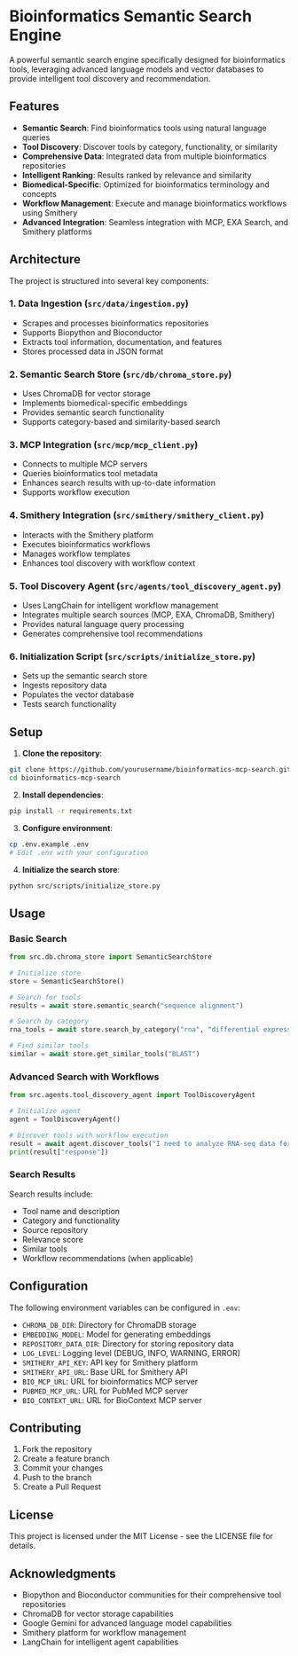 # Bioinformatics Semantic Search Engine

A powerful semantic search engine specifically designed for bioinformatics tools, leveraging advanced language models and vector databases to provide intelligent tool discovery and recommendation.

## Features

- **Semantic Search**: Find bioinformatics tools using natural language queries
- **Tool Discovery**: Discover tools by category, functionality, or similarity
- **Comprehensive Data**: Integrated data from multiple bioinformatics repositories
- **Intelligent Ranking**: Results ranked by relevance and similarity
- **Biomedical-Specific**: Optimized for bioinformatics terminology and concepts
- **Workflow Management**: Execute and manage bioinformatics workflows using Smithery
- **Advanced Integration**: Seamless integration with MCP, EXA Search, and Smithery platforms

## Architecture

The project is structured into several key components:

### 1. Data Ingestion (`src/data/ingestion.py`)
- Scrapes and processes bioinformatics repositories
- Supports Biopython and Bioconductor
- Extracts tool information, documentation, and features
- Stores processed data in JSON format

### 2. Semantic Search Store (`src/db/chroma_store.py`)
- Uses ChromaDB for vector storage
- Implements biomedical-specific embeddings
- Provides semantic search functionality
- Supports category-based and similarity-based search

### 3. MCP Integration (`src/mcp/mcp_client.py`)
- Connects to multiple MCP servers
- Queries bioinformatics tool metadata
- Enhances search results with up-to-date information
- Supports workflow execution

### 4. Smithery Integration (`src/smithery/smithery_client.py`)
- Interacts with the Smithery platform
- Executes bioinformatics workflows
- Manages workflow templates
- Enhances tool discovery with workflow context

### 5. Tool Discovery Agent (`src/agents/tool_discovery_agent.py`)
- Uses LangChain for intelligent workflow management
- Integrates multiple search sources (MCP, EXA, ChromaDB, Smithery)
- Provides natural language query processing
- Generates comprehensive tool recommendations

### 6. Initialization Script (`src/scripts/initialize_store.py`)
- Sets up the semantic search store
- Ingests repository data
- Populates the vector database
- Tests search functionality

## Setup

1. **Clone the repository**:
```bash
git clone https://github.com/yourusername/bioinformatics-mcp-search.git
cd bioinformatics-mcp-search
```

2. **Install dependencies**:
```bash
pip install -r requirements.txt
```

3. **Configure environment**:
```bash
cp .env.example .env
# Edit .env with your configuration
```

4. **Initialize the search store**:
```bash
python src/scripts/initialize_store.py
```

## Usage

### Basic Search

```python
from src.db.chroma_store import SemanticSearchStore

# Initialize store
store = SemanticSearchStore()

# Search for tools
results = await store.semantic_search("sequence alignment")

# Search by category
rna_tools = await store.search_by_category("rna", "differential expression")

# Find similar tools
similar = await store.get_similar_tools("BLAST")
```

### Advanced Search with Workflows

```python
from src.agents.tool_discovery_agent import ToolDiscoveryAgent

# Initialize agent
agent = ToolDiscoveryAgent()

# Discover tools with workflow execution
result = await agent.discover_tools("I need to analyze RNA-seq data for differential expression")
print(result["response"])
```

### Search Results

Search results include:
- Tool name and description
- Category and functionality
- Source repository
- Relevance score
- Similar tools
- Workflow recommendations (when applicable)

## Configuration

The following environment variables can be configured in `.env`:

- `CHROMA_DB_DIR`: Directory for ChromaDB storage
- `EMBEDDING_MODEL`: Model for generating embeddings
- `REPOSITORY_DATA_DIR`: Directory for storing repository data
- `LOG_LEVEL`: Logging level (DEBUG, INFO, WARNING, ERROR)
- `SMITHERY_API_KEY`: API key for Smithery platform
- `SMITHERY_API_URL`: Base URL for Smithery API
- `BIO_MCP_URL`: URL for bioinformatics MCP server
- `PUBMED_MCP_URL`: URL for PubMed MCP server
- `BIO_CONTEXT_URL`: URL for BioContext MCP server

## Contributing

1. Fork the repository
2. Create a feature branch
3. Commit your changes
4. Push to the branch
5. Create a Pull Request

## License

This project is licensed under the MIT License - see the LICENSE file for details.

## Acknowledgments

- Biopython and Bioconductor communities for their comprehensive tool repositories
- ChromaDB for vector storage capabilities
- Google Gemini for advanced language model capabilities
- Smithery platform for workflow management
- LangChain for intelligent agent capabilities 